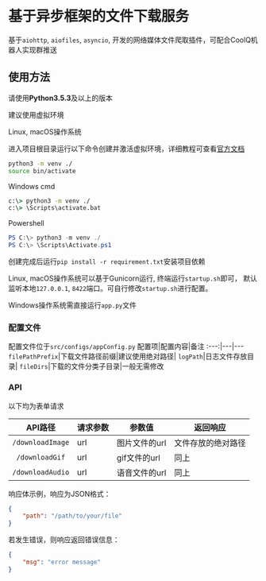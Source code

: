 # 基于异步框架的文件下载服务

基于`aiohttp`, `aiofiles`, `asyncio`, 开发的网络媒体文件爬取插件，可配合CoolQ机器人实现群推送

## 使用方法

请使用**Python3.5.3**及以上的版本

建议使用虚拟环境

Linux, macOS操作系统

进入项目根目录运行以下命令创建并激活虚拟环境，详细教程可查看[官方文档](https://docs.python.org/zh-cn/3.7/library/venv.html)

```bash
python3 -m venv ./
source bin/activate
```

Windows cmd

```cmd
c:\> python3 -m venv ./
c:\> \Scripts\activate.bat
```

Powershell

```powershell
PS C:\> python3 -m venv ./
PS C:\> \Scripts\Activate.ps1
```

创建完成后运行`pip install -r requirement.txt`安装项目依赖

Linux, macOS操作系统可以基于Gunicorn运行, 终端运行`startup.sh`即可， 默认监听本地`127.0.0.1`, `8422`端口。可自行修改`startup.sh`进行配置。

Windows操作系统需直接运行`app.py`文件

### 配置文件

配置文件位于`src/configs/appConfig.py`
配置项|配置内容|备注
:---:|---|---
`filePathPrefix`|下载文件路径前缀|建议使用绝对路径|
`logPath`|日志文件存放目录|
`fileDirs`|下载的文件分类子目录|一般无需修改

### API

以下均为表单请求

API路径|请求参数|参数值|返回响应
:---:|---|---|---
`/downloadImage`|url|图片文件的url|文件存放的绝对路径
`/downloadGif`|url|gif文件的url|同上
`/downloadAudio`|url|语音文件的url|同上

响应体示例，响应为JSON格式：

```json
{
    "path": "/path/to/your/file"
}
```

若发生错误，则响应返回错误信息：

```json
{
    "msg": "error message"
}
```